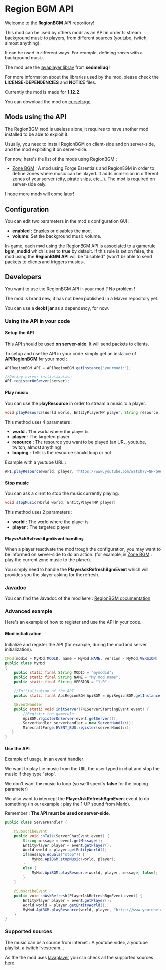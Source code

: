 # Region BGM API

Welcome to the **RegionBGM** API repository!

This mod can be used by others mods as an API in order to stream background music to players, from different sources (youtube, twitch, almost anything).

It can be used in different ways. For example, defining zones with a background music.

The mod use the [lavaplayer libray](https://github.com/sedmelluq/lavaplayer) from **sedmelluq** !

For more information about the libraries used by the mod, please check the **LICENSE-DEPENDENCIES** and **NOTICE** files.

Currently the mod is made for **1.12.2**.

You can download the mod on [curseforge](https://www.curseforge.com/minecraft/mc-mods/regionbgm-api).

## Mods using the API

The RegionBGM mod is useless alone, it requires to have another mod installed to be able to exploit it.

Usually, you need to install RegionBGM on client-side and on server-side, and the mod exploiting it on server-side.

For now, here's the list of the mods using RegionBGM :

* [Zone BGM](https://www.curseforge.com/minecraft/mc-mods/forge-essentials-zone-bgm) : A mod using Forge Essentials and RegionBGM in order to define zones where music can be played. It adds immersion in different zones of your server (city, pirate ships, etc...). The mod is required on server-side only.

I hope more mods will come later!

## Configuration

You can edit two parameters in the mod's configuration GUI :

* **enabled** : Enables or disables the mod.
* **volume**: Set the background music volume.

In-game, each mod using the RegionBGM API is associated to a gamerule **bgm_modid** which is set to **true** by default. If this rule is set on false, the mod using the **RegionBGM API** will be "disabled" (won't be able to send packets to clients and triggers musics).

## Developers

You want to use the RegionBGM API in your mod ? No problem ! 

The mod is brand new, it has not been published in a Maven repository yet.

You can use a **deobf jar** as a dependency, for now.

### Using the API in your code

#### Setup the API

This API should be used **on server-side**. It will send packets to clients.

To setup and use the API in your code, simply get an instance of  **APIRegionBGM** for your mod :

```java
APIRegionBGM API = APIRegionBGM.getInstance("yourmodid");

//During server initialization
API.registerOnServer(server);
```
#### Play music

You can use the **playResource** in order to stream a music to a player.

```java
void playResource(World world, EntityPlayerMP player, String resource, boolean looping)
```
This method uses 4 parameters :

* **world** : The world where the player is
* **player** : The targeted player
* **resource** : The resource you want to be played (an URL, youtube, twitch, almost anything)
* **looping** : Tells is the resource should loop or not

Example with a youtube URL :

```java
API.playResource(world, player, "https://www.youtube.com/watch?v=NH-GAwLAO30", true);
```

#### Stop music

You can ask a client to stop the music currently playing.

```java
void stopMusic(World world, EntityPlayerMP player) 
```

This method uses 2 parameters :

* **world** : The world where the player is
* **player** : The targeted player

#### PlayerAskRefreshBgmEvent handling

When a player reactivate the mod trough the configuration, you may want to be informed on server-side to do an action. (for example, in [Zone BGM](https://www.curseforge.com/minecraft/mc-mods/forge-essentials-zone-bgm) : play the current zone music to the player).

You simply need to handle the **PlayerAskRefreshBgmEvent** which will provides you the player asking for the refresh.

### Javadoc

You can find the Javadoc of the mod here : [RegionBGM documentation](https://yuti35.github.io/RegionBGM/)

### Advanced example

Here's an example of how to register and use the API in your code.

#### Mod initialization

Initialize and register the API (for example, during the mod and server initialization).

```java
@Mod(modid = MyMod.MODID, name = MyMod.NAME, version = MyMod.VERSION)
public class MyMod
{
    public static final String MODID = "mymodid";
    public static final String NAME = "My mod name";
    public static final String VERSION = "1.0";
    
    //Initialization of the API
    public static final ApiRegionBGM ApiBGM = ApiRegionBGM.getInstance(MODID);
    
    @EventHandler
    public static void initServer(FMLServerStartingEvent event) {
    	//Register the gamerule
    	ApiBGM.registerOnServer(event.getServer());
    	ServerHandler serverHandler = new ServerHandler();
    	MinecraftForge.EVENT_BUS.register(serverHandler);
   }
}
```

#### Use the API

Example of usage, in an event handler.

We want to play the music from the URL the user typed in chat and stop the music if they type "stop".

We don't want the music to loop (so we'll specify **false** for the looping parameter)

We also want to intercept the **PlayerAskRefreshBgmEvent** event to do something (in our example : play the 1-UP sound from Mario).

Remember : **The API must be used on server-side**.

```java
public class ServerHandler {

	@SubscribeEvent
	public void onTalk(ServerChatEvent event) {
		String message = event.getMessage();
		EntityPlayer player = event.getPlayer();
		World world = player.getEntityWorld();
		if(message.equals("stop")) {
			MyMod.ApiBGM.stopMusic(world, player);
		}
		else {
			MyMod.ApiBGM.playResource(world, player, message, false);
		}
	}
	
	@SubscribeEvent
	public void onAskRefresh(PlayerAskRefreshBgmEvent event) {
		EntityPlayer player = event.getPlayer();
		World world = player.getEntityWorld();
		MyMod.ApiBGM.playResource(world, player, "https://www.youtube.com/watch?v=o3Tlv7h9I3Y", false);
	}
}
```

### Supported sources

The music can be a source from internet : A youtube video, a youtube playlist, a twitch livestream...

As the the mod uses [lavaplayer](https://github.com/sedmelluq/lavaplayer) you can check all the supported sources [here](https://github.com/sedmelluq/lavaplayer#supported-formats). 
